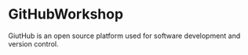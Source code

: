 # GitHubWorkshop
GiutHub is an open source platform used for software development and version control.
